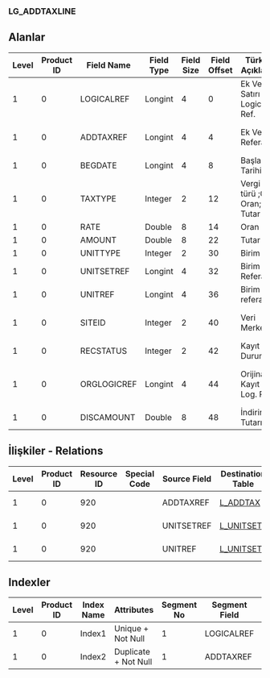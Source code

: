 ### LG_ADDTAXLINE

## Alanlar

**Level**|**Product ID**|**Field Name**|**Field Type**|**Field Size**|**Field Offset**|**Türkçe Açıklama**|**Expression**
-----|-----|-----|-----|-----|-----|-----|-----
1|0|LOGICALREF|Longint|4|0|Ek Vergi Satırı Logical Ref.|Additional Tax Line Logical Reference
1|0|ADDTAXREF|Longint|4|4|Ek Vergi Referansı|Additional Tax Reference
1|0|BEGDATE|Longint|4|8|Başlangıç Tarihi|Begin Date
1|0|TAXTYPE|Integer|2|12|Vergi türü ;0 Oran;1 Tutar|Tax Type ;0 Oran;1 Tutar
1|0|RATE|Double|8|14|Oran|Rate
1|0|AMOUNT|Double|8|22|Tutar|Amount
1|0|UNITTYPE|Integer|2|30|Birim türü|Unit Type
1|0|UNITSETREF|Longint|4|32|Birim Seti Referansı|Unit Set Reference
1|0|UNITREF|Longint|4|36|Birim referansı|Unit Reference
1|0|SITEID|Integer|2|40|Veri Merkezi|Data Processing Site
1|0|RECSTATUS|Integer|2|42|Kayıt Durumu|Record Status
1|0|ORGLOGICREF|Longint|4|44|Orijinal Kayıt Log. Ref.|Original Record Logical Reference
1|0|DISCAMOUNT|Double|8|48|İndirim Tutarı|Discount Amount

## İlişkiler - Relations
**Level**|**Product ID**|**Resource ID**|**Special Code**|**Source Field**|**Destination Table**|**Destination Field**|**Relation Type**|**Extra Condition**
-----|-----|-----|-----|-----|-----|-----|-----|-----
1|0|920||ADDTAXREF|[L_ADDTAX](../LG_ADDTAX "L_ADDTAX")|LOGICALREF|one-to-one|
1|0|920||UNITSETREF|[L_UNITSETF](../LG_UNITSETF "L_UNITSETF")|LOGICALREF|one-to-one|
1|0|920||UNITREF|[L_UNITSETL](../LG_UNITSETL "L_UNITSETL")|LOGICALREF|one-to-one|

## Indexler
**Level**|**Product ID**|**Index Name**|**Attributes**|**Segment No**|**Segment Field**|**Sense**
-----|-----|-----|-----|-----|-----|-----
1|0|Index1|Unique + Not Null|1|LOGICALREF|Ascending
1|0|Index2|Duplicate + Not Null|1|ADDTAXREF|Ascending
